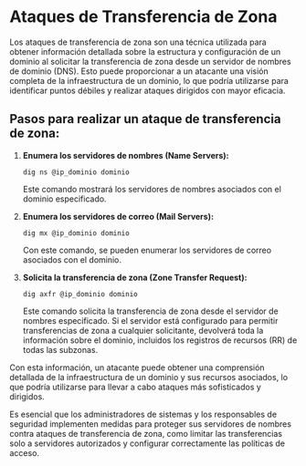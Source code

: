 # Ataques de Transferencia de Zona

Los ataques de transferencia de zona son una técnica utilizada para obtener información detallada sobre la estructura y configuración de un dominio al solicitar la transferencia de zona desde un servidor de nombres de dominio (DNS). Esto puede proporcionar a un atacante una visión completa de la infraestructura de un dominio, lo que podría utilizarse para identificar puntos débiles y realizar ataques dirigidos con mayor eficacia.

## Pasos para realizar un ataque de transferencia de zona:

1. **Enumera los servidores de nombres (Name Servers):**
   ```
   dig ns @ip_dominio dominio
   ```
   Este comando mostrará los servidores de nombres asociados con el dominio especificado.

2. **Enumera los servidores de correo (Mail Servers):**
   ```
   dig mx @ip_dominio dominio
   ```
   Con este comando, se pueden enumerar los servidores de correo asociados con el dominio.

3. **Solicita la transferencia de zona (Zone Transfer Request):**
   ```
   dig axfr @ip_dominio dominio
   ```
   Este comando solicita la transferencia de zona desde el servidor de nombres especificado. Si el servidor está configurado para permitir transferencias de zona a cualquier solicitante, devolverá toda la información sobre el dominio, incluidos los registros de recursos (RR) de todas las subzonas.

Con esta información, un atacante puede obtener una comprensión detallada de la infraestructura de un dominio y sus recursos asociados, lo que podría utilizarse para llevar a cabo ataques más sofisticados y dirigidos.

Es esencial que los administradores de sistemas y los responsables de seguridad implementen medidas para proteger sus servidores de nombres contra ataques de transferencia de zona, como limitar las transferencias solo a servidores autorizados y configurar correctamente las políticas de acceso.